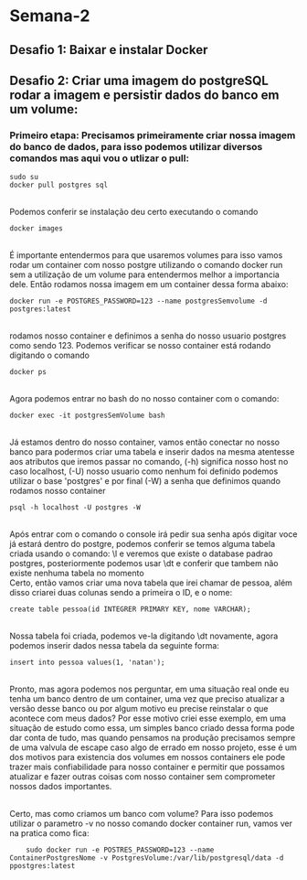 # Semana-2
## Desafio 1: Baixar e instalar Docker

## Desafio 2: Criar uma imagem do postgreSQL rodar a imagem e persistir dados do banco em um volume:
### Primeiro etapa: Precisamos primeiramente criar nossa imagem do banco de dados, para isso podemos utilizar diversos comandos mas aqui vou o utlizar o pull:

    sudo su
    docker pull postgres sql
<br>Podemos conferir se instalação deu certo executando o comando

    docker images
<br> É importante entendermos para que usaremos volumes para isso vamos rodar um container com nosso postgre utilizando o comando docker run sem a utilização de um volume para entendermos melhor a importancia dele. Então rodamos nossa imagem em um container dessa forma abaixo: 

  
    docker run -e POSTGRES_PASSWORD=123 --name postgresSemvolume -d postgres:latest

<br> rodamos nosso container e definimos a senha do nosso usuario postgres como sendo 123. Podemos verificar se nosso container está rodando digitando o comando
    
    docker ps
<br> Agora podemos entrar no bash do no nosso container com o comando:

    docker exec -it postgresSemVolume bash
<br> Já estamos dentro do nosso container, vamos então conectar no nosso banco para podermos criar uma tabela e inserir dados na mesma atentesse aos atributos que iremos passar no comando, (-h) significa nosso host no caso localhost, (-U) nosso usuario como nenhum foi definido podemos utilizar o base 'postgres' e por final (-W) a senha que definimos quando rodamos nosso container

    psql -h localhost -U postgres -W
<br> Após entrar com o comando o console irá pedir sua senha após digitar voce já estará dentro do postgre, podemos conferir se temos alguma tabela criada usando o comando:
\l e veremos que existe o database padrao postgres, posteriormente podemos usar \dt e conferir que tambem não existe nenhuma tabela no momento
<br>Certo, então vamos criar uma nova tabela que irei chamar de pessoa, além disso criarei duas colunas sendo a primeira o ID, e o nome: 

    create table pessoa(id INTEGRER PRIMARY KEY, nome VARCHAR);
<br> Nossa tabela foi criada, podemos ve-la digitando \dt novamente, agora podemos inserir dados nessa tabela da seguinte forma:

    
    insert into pessoa values(1, 'natan');
<br> Pronto, mas agora podemos nos perguntar, em uma situação real onde eu tenha um banco dentro de um container, uma vez que preciso atualizar a versão desse banco ou por algum motivo eu precise reinstalar o que acontece com meus dados? Por esse motivo criei esse exemplo, em uma situação de estudo como essa, um simples banco criado dessa forma pode dar conta de tudo, mas quando pensamos na produção precisamos sempre de uma valvula de escape caso algo de errado em nosso projeto, esse é um dos motivos para existencia dos volumes em nossos containers ele pode trazer mais confiabilidade para nosso container e permitir que possamos atualizar e fazer outras coisas com nosso container sem comprometer nossos dados importantes.

<br> Certo, mas como criamos um banco com volume? Para isso podemos utilizar o parametro -v no nosso comando docker container run, vamos ver na pratica como fica:

        sudo docker run -e POSTRES_PASSWORD=123 --name ContainerPostgresNome -v PostgresVolume:/var/lib/postgresql/data -d ppostgres:latest
